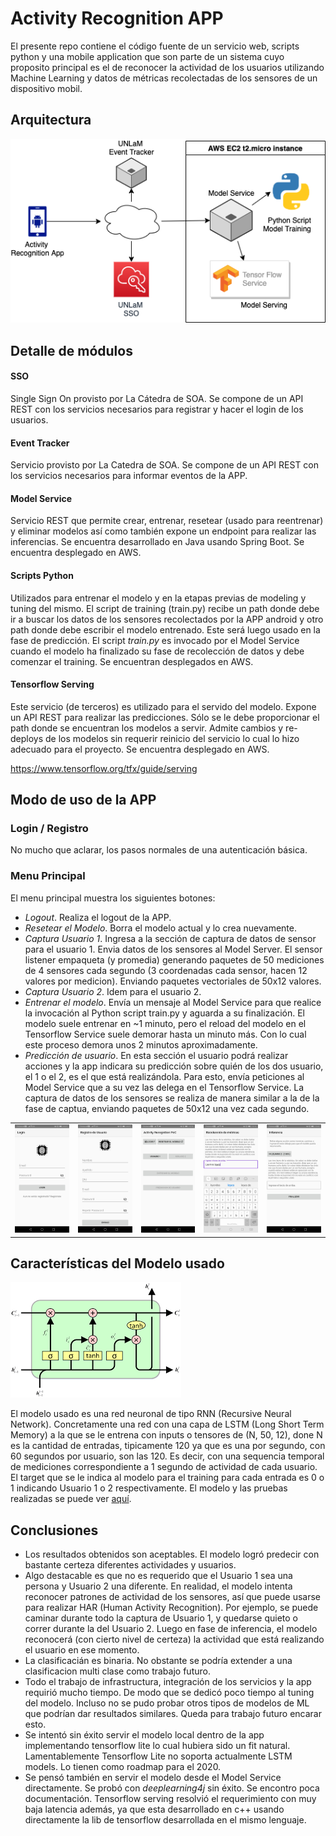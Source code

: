 # Activity Recognition APP

El presente repo contiene el código fuente de un servicio web, scripts python y una mobile application 
que son parte de un sistema cuyo proposito principal es el de reconocer la actividad de los usuarios 
utilizando Machine Learning y datos de métricas recolectadas de los sensores de un dispositivo mobil.

## Arquitectura

<img alt="Architecture Diagram" style="align:center" src="DOC/activity-recgnition-architecture.png" />

## Detalle de módulos

#### SSO
Single Sign On provisto por La Cátedra de SOA. Se compone de un API REST con los servicios necesarios para registrar y hacer el login de los usuarios.

#### Event Tracker
Servicio provisto por La Catedra de SOA. Se compone de un API REST con los servicios necesarios para informar eventos de la APP.

#### Model Service
Servicio REST que permite crear, entrenar, resetear (usado para reentrenar) y eliminar modelos así como también expone un endpoint para realizar las inferencias.
Se encuentra desarrollado en Java usando Spring Boot.
Se encuentra desplegado en AWS.

#### Scripts Python
Utilizados para entrenar el modelo y en la etapas previas de modeling y tuning del mismo. 
El script de training (train.py) recibe un path donde debe ir a buscar los datos de los sensores 
recolectados por la APP android y otro path donde debe escribir el modelo entrenado. Este será luego 
usado en la fase de predicción.
El script *train.py* es invocado por el Model Service cuando el modelo ha finalizado su fase de 
recolección de datos y debe comenzar el training.
Se encuentran desplegados en AWS.


#### Tensorflow Serving 
Este servicio (de terceros) es utilizado para el servido del modelo. 
Expone un API REST para realizar las predicciones. Sólo se le debe proporcionar el path donde se 
encuentran los modelos a servir. Admite cambios y re-deploys de los modelos sin requerir reinicio 
del servicio lo cual lo hizo adecuado para el proyecto. 
Se encuentra desplegado en AWS.

https://www.tensorflow.org/tfx/guide/serving

## Modo de uso de la APP

### Login / Registro
No mucho que aclarar, los pasos normales de una autenticación básica.

### Menu Principal
El menu principal muestra los siguientes botones:
* *Logout*. Realiza el logout de la APP. 
* *Resetear el Modelo*. Borra el modelo actual y lo crea nuevamente. 
* *Captura Usuario 1*. Ingresa a la sección de captura de datos de sensor para el usuario 1. 
Envia datos de los sensores al Model Server. El sensor listener empaqueta (y promedia) generando 
paquetes de 50 mediciones de 4 sensores cada segundo (3 coordenadas cada sensor, hacen 12 valores por medicion). 
Enviando paquetes vectoriales de 50x12 valores.   
* *Captura Usuario 2*. Idem para el usuario 2.
* *Entrenar el modelo*. Envía un mensaje al Model Service para que realice la invocación al Python 
script train.py y aguarda a su finalización. El modelo suele entrenar en ~1 minuto, pero el reload 
del modelo en el Tensorflow Service suele demorar hasta un minuto más. Con lo cual este proceso 
demora unos 2 minutos aproximadamente.
* *Predicción de usuario*. En esta sección el usuario podrá realizar acciones y la app indicara su 
predicción sobre quién de los dos usuario, el 1 o el 2, es el que está realizándola. 
Para esto, envía peticiones al Model Service que a su vez las delega en el Tensorflow Service. 
La captura de datos de los sensores se realiza de manera similar a la de la fase de captua, 
enviando paquetes de 50x12 una vez cada segundo.

<table><tr>
<td><img alt="Login" src="DOC/login.jpeg" width="200"></td>
<td><img alt="Sign Up" src="DOC/signup.jpeg" width="200"></td>
<td><img alt="Main Menu" src="DOC/menu.jpeg" width="200"></td>
<td><img alt="Data Collection" src="DOC/data-collection.jpeg" width="200"></td>
<td><img alt="Inference" src="DOC/inference.jpeg" width="200"></td>
</tr></table>


## Características del Modelo usado
![LSTM Network](DOC/LSTM.png)

El modelo usado es una red neuronal de tipo RNN (Recursive Neural Network). Concretamente una red 
con una capa de LSTM (Long Short Term Memory) a la que se le entrena con inputs o tensores de (N, 50, 12),
done N es la cantidad de entradas, tipicamente 120 ya que es una por segundo, con 60 segundos por usuario, son las 
120. Es decir, con una sequencia temporal de mediciones correspondiente a 1 segundo de actividad de 
cada usuario. 
El target que se le indica al modelo para el training para cada entrada es 0 o 1 indicando Usuario 
1 o 2 respectivamente. El modelo y las pruebas realizadas se puede ver [aquí](/CODIGO/models/modeling.ipynb). 


## Conclusiones
* Los resultados obtenidos son aceptables. El modelo logró predecir con bastante certeza diferentes actividades y usuarios.
* Algo destacable es que no es requerido que el Usuario 1 sea una persona y Usuario 2 una diferente. En realidad, el modelo intenta reconocer patrones de actividad de 
los sensores, así que puede usarse para realizar HAR (Human Activity Recognition). 
Por ejemplo, se puede caminar durante todo la captura de Usuario 1, y quedarse quieto o correr durante la del Usuario 2. 
Luego en fase de inferencia, el modelo reconocerá (con cierto nivel de certeza) la actividad que está realizando el usuario en ese momento. 
* La clasificacián es binaria. No obstante se podría extender a una clasificacion multi clase como trabajo futuro.
* Todo el trabajo de infrastructura, integración de los servicios y la app requirió mucho tiempo. De modo que 
se dedicó poco tiempo al tuning del modelo. Incluso no se pudo probar otros tipos de modelos de ML que podrían dar resultados similares. 
Queda para trabajo futuro encarar esto.
* Se intentó sin éxito servir el modelo local dentro de la app implementando tensorflow lite
lo cual hubiera sido un fit natural. Lamentablemente Tensorflow Lite no soporta actualmente LSTM models. Lo tienen como roadmap para el 2020.
* Se pensó también en servir el modelo desde el Model Service directamente. Se probó con *deeplearning4j* sin éxito. Se encontro poca documentación. 
Tensorflow serving resolvió el requerimiento con muy baja latencia además, ya que esta desarrollado en c++ usando directamente 
la lib de tensorflow desarrollada en el mismo lenguaje. 




























